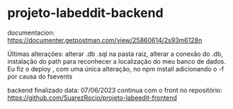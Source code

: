 # projeto-labeddit-backend

documentacion: 
https://documenter.getpostman.com/view/25860614/2s93m6128n

Últimas alterações: alterar .db .sql na pasta raiz, alterar a conexão do .db, instalação do path para reconhecer a localização do meu banco de dados.
Eu fiz o deploy , com uma única alteração, no npm install adicionando o -f por causa do fsevents

backend finalizado data: 07/06/2023 continua com o front no repositório: https://github.com/SuarezRocio/projeto-labeedit-frontend
